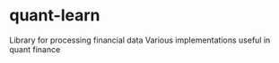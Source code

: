 # quant-learn
Library for processing financial data
Various implementations useful in quant finance
